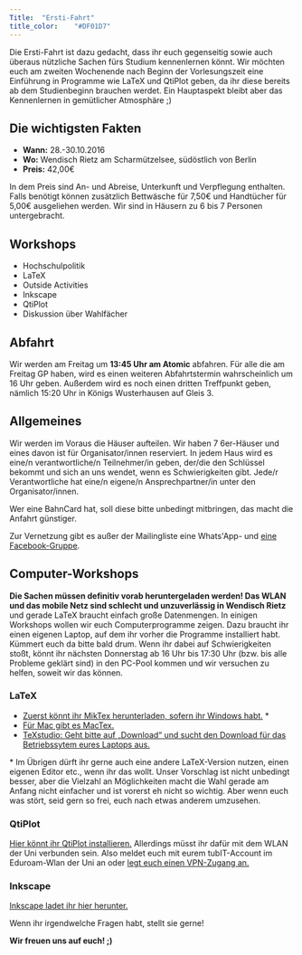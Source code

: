 ```yaml
---
Title:	"Ersti-Fahrt"
title_color:	"#DF01D7"
---
```

Die Ersti-Fahrt ist dazu gedacht, dass ihr euch gegenseitig sowie auch überaus nützliche Sachen fürs Studium kennenlernen könnt. Wir möchten euch am zweiten Wochenende nach Beginn der Vorlesungszeit eine Einführung in Programme wie LaTeX und QtiPlot geben, da ihr diese bereits ab dem Studienbeginn brauchen werdet. Ein Hauptaspekt bleibt aber das Kennenlernen in gemütlicher Atmosphäre ;)

## Die wichtigsten Fakten
* **Wann:** 28.-30.10.2016
* **Wo:** Wendisch Rietz am Scharmützelsee, südöstlich von Berlin
* **Preis:** 42,00€

In dem Preis sind An- und Abreise, Unterkunft und Verpflegung enthalten. Falls benötigt können zusätzlich Bettwäsche für 7,50€ und Handtücher für 5,00€ ausgeliehen werden.
Wir sind in Häusern zu 6 bis 7 Personen untergebracht.

## Workshops
* Hochschulpolitik
* LaTeX
* Outside Activities
* Inkscape
* QtiPlot
* Diskussion über Wahlfächer

## Abfahrt
Wir werden am Freitag um **13:45 Uhr am Atomic** abfahren.
Für alle die am Freitag GP haben, wird es einen weiteren Abfahrtstermin wahrscheinlich um 16 Uhr geben.
Außerdem wird es noch einen dritten Treffpunkt geben, nämlich 15:20 Uhr in Königs Wusterhausen auf Gleis 3.

## Allgemeines
Wir werden im Voraus die Häuser aufteilen. Wir haben 7 6er-Häuser und eines davon ist für Organisator/innen reserviert. In jedem Haus wird es eine/n verantwortliche/n Teilnehmer/in geben, der/die den Schlüssel bekommt und sich an uns wendet, wenn es Schwierigkeiten gibt. Jede/r Verantwortliche hat eine/n eigene/n Ansprechpartner/in unter den Organisator/innen.

Wer eine BahnCard hat, soll diese bitte unbedingt mitbringen, das macht die Anfahrt günstiger.

Zur Vernetzung gibt es außer der Mailingliste eine Whats'App- und [eine Facebook-Gruppe](https://www.facebook.com/groups/517190595157808/ "Facebook").

## Computer-Workshops
**Die Sachen müssen definitiv vorab heruntergeladen werden! Das WLAN und das mobile Netz sind schlecht und unzuverlässig in Wendisch Rietz** und gerade LaTeX braucht einfach große Datenmengen.
In einigen Workshops wollen wir euch Computerprogramme zeigen. Dazu braucht ihr einen eigenen Laptop, auf dem ihr vorher die Programme installiert habt. Kümmert euch da bitte bald drum. Wenn ihr dabei auf Schwierigkeiten stoßt, könnt ihr nächsten Donnerstag ab 16 Uhr bis 17:30 Uhr (bzw. bis alle Probleme geklärt sind) in den PC-Pool kommen und wir versuchen zu helfen, soweit wir das können.

### LaTeX
* [Zuerst könnt ihr MikTex herunterladen, sofern ihr Windows habt.](http://miktex.org/download "MikTex") *
* [Für Mac gibt es MacTex.](https://tug.org/mactex/mactex-download.html "MacTex")
* [TeXstudio: Geht bitte auf „Download“ und sucht den Download für das Betriebssytem eures Laptops aus.](http://www.texstudio.org "TeXstudio")

\* Im Übrigen dürft ihr gerne auch eine andere LaTeX-Version nutzen, einen eigenen Editor etc., wenn ihr das wollt. Unser Vorschlag ist nicht unbedingt besser, aber die Vielzahl an Möglichkeiten macht die Wahl gerade am Anfang nicht einfacher und ist vorerst eh nicht so wichtig. Aber wenn euch was stört, seid gern so frei, euch nach etwas anderem umzusehen.

### QtiPlot
[Hier könnt ihr QtiPlot installieren.](https://www.physik.tu-berlin.de/qtiplot "QtiPlot") Allerdings müsst ihr dafür mit dem WLAN der Uni verbunden sein. Also meldet euch mit eurem tubIT-Account im Eduroam-Wlan der Uni an oder [legt euch einen VPN-Zugang an.](https://www.tubit.tu-berlin.de/menue/dienste/kommunikation_internet/vpn "Eine Anleitung")


### Inkscape
[Inkscape ladet ihr hier herunter.](https://inkscape.org/en/download "Inkscape")


Wenn ihr irgendwelche Fragen habt, stellt sie gerne!

**Wir freuen uns auf euch! ;)**
